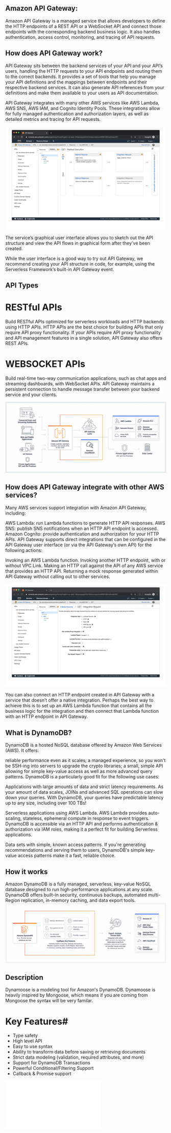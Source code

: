 ## Amazon API Gateway:
Amazon API Gateway is a managed service that allows developers to define the HTTP endpoints of a REST API or a WebSocket API and connect those endpoints with the corresponding backend business logic. It also handles authentication, access control, monitoring, and tracing of API requests.

## How does API Gateway work?
API Gateway sits between the backend services of your API and your API’s users, handling the HTTP requests to your API endpoints and routing them to the correct backends. It provides a set of tools that help you manage your API definitions and the mappings between endpoints and their respective backend services. It can also generate API references from your definitions and make them available to your users as API documentation.

API Gateway integrates with many other AWS services like AWS Lambda, AWS SNS, AWS IAM, and Cognito Identity Pools. These integrations allow for fully managed authentication and authorization layers, as well as detailed metrics and tracing for API requests.

![img](./assets/614dc8866ca06e6d1740ca01_amazon-api-gateway-guide-1.png)

The service’s graphical user interface allows you to sketch out the API structure and view the API flows in graphical form after they’ve been created.

While the user interface is a good way to try out API Gateway, we recommend creating your API structure in code, for example, using the Serverless Framework’s built-in API Gateway event.


## API Types

# RESTful APIs
Build RESTful APIs optimized for serverless workloads and HTTP backends using HTTP APIs. HTTP APIs are the best choice for building APIs that only require API proxy functionality. If your APIs require API proxy functionality and API management features in a single solution, API Gateway also offers REST APIs.

# WEBSOCKET APIs
Build real-time two-way communication applications, such as chat apps and streaming dashboards, with WebSocket APIs. API Gateway maintains a persistent connection to handle message transfer between your backend service and your clients.

![img](./assets/New-API-GW-Diagram.c9fc9835d2a9aa00ef90d0ddc4c6402a2536de0d.png)


## How does API Gateway integrate with other AWS services?
Many AWS services support integration with Amazon API Gateway, including:

AWS Lambda: run Lambda functions to generate HTTP API responses.
AWS SNS: publish SNS notifications when an HTTP API endpoint is accessed.
Amazon Cognito: provide authentication and authorization for your HTTP APIs.
API Gateway supports direct integrations that can be configured in the API Gateway user interface (or via the API Gateway’s own API) for the following actions:

Invoking an AWS Lambda function.
Invoking another HTTP endpoint, with or without VPC Link.
Making an HTTP call against the API of any AWS service that provides an HTTP API.
Returning a mock response generated within API Gateway without calling out to other services.

![img](./assets/614dc95513b10738e2cf2eb8_amazon-api-gateway-guide-2.png)

You can also connect an HTTP endpoint created in API Gateway with a service that doesn’t offer a native integration. Perhaps the best way to achieve this is to set up an AWS Lambda function that contains all the business logic for the integration and then connect that Lambda function with an HTTP endpoint in API Gateway.

## What is DynamoDB?
DynamoDB is a hosted NoSQL database offered by Amazon Web Services (AWS). It offers:

reliable performance even as it scales;
a managed experience, so you won't be SSH-ing into servers to upgrade the crypto libraries;
a small, simple API allowing for simple key-value access as well as more advanced query patterns.
DynamoDB is a particularly good fit for the following use cases:

Applications with large amounts of data and strict latency requirements. As your amount of data scales, JOINs and advanced SQL operations can slow down your queries. With DynamoDB, your queries have predictable latency up to any size, including over 100 TBs!

Serverless applications using AWS Lambda. AWS Lambda provides auto-scaling, stateless, ephemeral compute in response to event triggers. DynamoDB is accessible via an HTTP API and performs authentication & authorization via IAM roles, making it a perfect fit for building Serverless applications.

Data sets with simple, known access patterns. If you're generating recommendations and serving them to users, DynamoDB's simple key-value access patterns make it a fast, reliable choice.

## How it works
Amazon DynamoDB is a fully managed, serverless, key-value NoSQL database designed to run high-performance applications at any scale. DynamoDB offers built-in security, continuous backups, automated multi-Region replication, in-memory caching, and data export tools.
![img](./assets/product-page-diagram_Amazon-DynamoDBa.1f8742c44147f1aed11719df4a14ccdb0b13d9a3.png)

## Description
Dynamoose is a modeling tool for Amazon's DynamoDB. Dynamoose is heavily inspired by Mongoose, which means if you are coming from Mongoose the syntax will be very familar.

# Key Features#
* Type safety
* High level API
* Easy to use syntax
* Ability to transform data before saving or retrieving documents
* Strict data modeling (validation, required attributes, and more)
* Support for DynamoDB Transactions
* Powerful Conditional/Filtering Support
* Callback & Promise support

![Go to home](../README.md)

